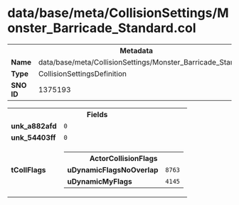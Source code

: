 <h1>data/base/meta/CollisionSettings/Monster_Barricade_Standard.col</h1><table><tr><th colspan="100%">Metadata</th></tr><tr><td><b>Name</b></td><td>data/base/meta/CollisionSettings/Monster_Barricade_Standard.col</td></tr><tr><td><b>Type</b></td><td>CollisionSettingsDefinition</td></tr><tr><td><b>SNO ID</b></td><td>1375193</td></tr></table>

<table><tr><th colspan="100%">Fields</th></tr><tr><td><b>unk_a882afd</b></td><td><code>0</code></td></tr><tr><td><b>unk_54403ff</b></td><td><code>0</code></td></tr><tr><td><b>tCollFlags</b></td><td><table><tr><th colspan="100%">ActorCollisionFlags</th></tr><tr><td><b>uDynamicFlagsNoOverlap</b></td><td><code>8763</code></td></tr><tr><td><b>uDynamicMyFlags</b></td><td><code>4145</code></td></tr></table>

</td></tr></table>

